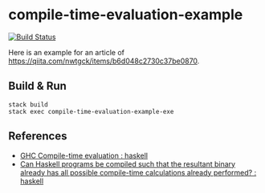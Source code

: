 # compile-time-evaluation-example
[![Build Status](https://travis-ci.org/nwtgck/compile-time-evaluation-example-haskell.svg?branch=master)](https://travis-ci.org/nwtgck/compile-time-evaluation-example-haskell)

Here is an example for an article of <https://qiita.com/nwtgck/items/b6d048c2730c37be0870>.

## Build & Run

```
stack build
stack exec compile-time-evaluation-example-exe
```

## References

* [GHC Compile-time evaluation : haskell](https://www.reddit.com/r/haskell/comments/7yvb43/ghc_compiletime_evaluation/)
* [Can Haskell programs be compiled such that the resultant binary already has all possible compile-time calculations already performed? : haskell](https://www.reddit.com/r/haskell/comments/1kpu1h/can_haskell_programs_be_compiled_such_that_the/)